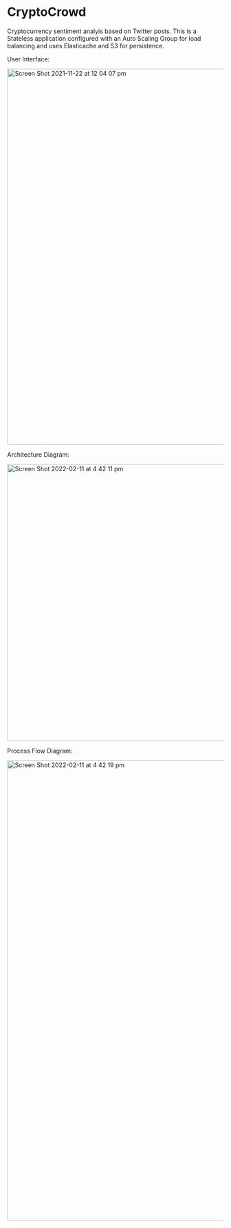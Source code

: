 # CryptoCrowd

Cryptocurrency sentiment analyis based on Twitter posts. This is a Stateless application configured with an Auto Scaling Group for load balancing and uses Elasticache and S3 for persistence. 

User Interface:

<img width="872" alt="Screen Shot 2021-11-22 at 12 04 07 pm" src="https://user-images.githubusercontent.com/47819009/142790381-51ebc5a6-13bf-4b06-8bdc-e8d8ba3aaf6a.png">

Architecture Diagram:

<img width="642" alt="Screen Shot 2022-02-11 at 4 42 11 pm" src="https://user-images.githubusercontent.com/60991106/153548039-6347ce0e-fee8-4810-be27-c21522188cf4.png">

Process Flow Diagram:

<img width="1068" alt="Screen Shot 2022-02-11 at 4 42 19 pm" src="https://user-images.githubusercontent.com/60991106/153548048-5ef375cc-de3a-4009-acd7-4eac5c479850.png">
